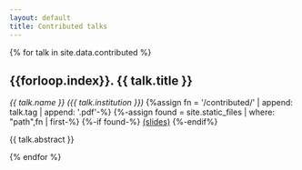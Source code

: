 ```yaml
---
layout: default
title: Contributed talks
---
```


{% for talk in site.data.contributed %}

<h2 id="{{talk.tag}}">{{forloop.index}}. {{ talk.title }}</h2>
<em>{{ talk.name }} ({{ talk.institution }})</em>
{%assign fn = '/contributed/' | append: talk.tag | append: '.pdf'-%}
{%-assign found = site.static_files | where: "path",fn | first-%}
{%-if found-%}
<a href="{{talk.tag}}.pdf">(slides)</a>
{%-endif%}

{{ talk.abstract }}

{% endfor %}
